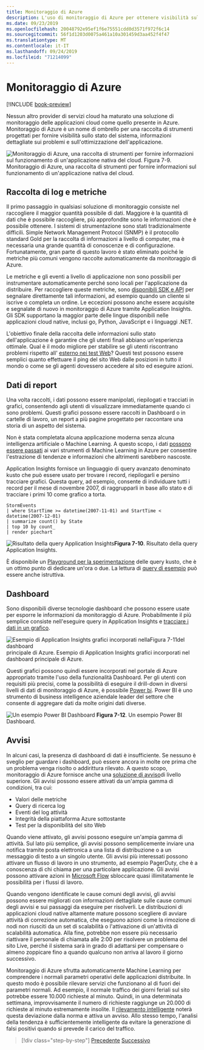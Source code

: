 ```yaml
---
title: Monitoraggio di Azure
description: L'uso di monitoraggio di Azure per ottenere visibilità sul sistema è in esecuzione.
ms.date: 09/23/2019
ms.openlocfilehash: 20048792e95ef1f6e75551cdd0d3571f972f6c14
ms.sourcegitcommit: 56f1d1203d0075a461a10a301459d3aa452f4f47
ms.translationtype: MT
ms.contentlocale: it-IT
ms.lasthandoff: 09/24/2019
ms.locfileid: "71214099"
---
```

# <a name="azure-monitor"></a>Monitoraggio di Azure 

[!INCLUDE [book-preview](../../../includes/book-preview.md)]

Nessun altro provider di servizi cloud ha maturato una soluzione di monitoraggio delle applicazioni cloud come quello presente in Azure. Monitoraggio di Azure è un nome di ombrello per una raccolta di strumenti progettati per fornire visibilità sullo stato del sistema, informazioni dettagliate sui problemi e sull'ottimizzazione dell'applicazione. 

![Monitoraggio di Azure, una raccolta di strumenti per fornire informazioni sul funzionamento di un'applicazione nativa del cloud. **Figura 7-9**. ](./media/azure-monitor.png)
 Monitoraggio di Azure, una raccolta di strumenti per fornire informazioni sul funzionamento di un'applicazione nativa del cloud.

## <a name="gathering-logs-and-metrics"></a>Raccolta di log e metriche

Il primo passaggio in qualsiasi soluzione di monitoraggio consiste nel raccogliere il maggior quantità possibile di dati. Maggiore è la quantità di dati che è possibile raccogliere, più approfondite sono le informazioni che è possibile ottenere. I sistemi di strumentazione sono stati tradizionalmente difficili. Simple Network Management Protocol (SNMP) è il protocollo standard Gold per la raccolta di informazioni a livello di computer, ma è necessaria una grande quantità di conoscenze e di configurazione. Fortunatamente, gran parte di questo lavoro è stato eliminato poiché le metriche più comuni vengono raccolte automaticamente da monitoraggio di Azure.

Le metriche e gli eventi a livello di applicazione non sono possibili per instrumentare automaticamente perché sono locali per l'applicazione da distribuire. Per raccogliere queste metriche, sono [disponibili SDK e API](https://docs.microsoft.com/azure/azure-monitor/app/api-custom-events-metrics) per segnalare direttamente tali informazioni, ad esempio quando un cliente si iscrive o completa un ordine. Le eccezioni possono anche essere acquisite e segnalate di nuovo in monitoraggio di Azure tramite Application Insights. Gli SDK supportano la maggior parte delle lingue disponibili nelle applicazioni cloud native, inclusi go, Python, JavaScript e i linguaggi .NET.

L'obiettivo finale della raccolta delle informazioni sullo stato dell'applicazione è garantire che gli utenti finali abbiano un'esperienza ottimale. Qual è il modo migliore per stabilire se gli utenti riscontrano problemi rispetto all' [esterno nei test Web](https://docs.microsoft.com/azure/azure-monitor/app/monitor-web-app-availability)? Questi test possono essere semplici quanto effettuare il ping del sito Web dalle posizioni in tutto il mondo o come se gli agenti dovessero accedere al sito ed eseguire azioni.

## <a name="reporting-data"></a>Dati di report

Una volta raccolti, i dati possono essere manipolati, riepilogati e tracciati in grafici, consentendo agli utenti di visualizzare immediatamente quando ci sono problemi. Questi grafici possono essere raccolti in Dashboard o in cartelle di lavoro, un report a più pagine progettato per raccontare una storia di un aspetto del sistema.

Non è stata completata alcuna applicazione moderna senza alcuna intelligenza artificiale o Machine Learning. A questo scopo, i dati [possono essere passati](https://www.youtube.com/watch?v=Cuza-I1g9tw) ai vari strumenti di Machine Learning in Azure per consentire l'estrazione di tendenze e informazioni che altrimenti sarebbero nascoste.

Application Insights fornisce un linguaggio di query avanzato denominato kusto che può essere usato per trovare i record, riepilogarli e persino tracciare grafici. Questa query, ad esempio, consente di individuare tutti i record per il mese di novembre 2007, di raggrupparli in base allo stato e di tracciare i primi 10 come grafico a torta.

```
StormEvents 
| where StartTime >= datetime(2007-11-01) and StartTime < datetime(2007-12-01)
| summarize count() by State
| top 10 by count_
| render piechart 
```

![Risultato della query](./media/azure-monitor.png)
Application Insights**Figura 7-10**. Risultato della query Application Insights.

È disponibile un [Playground per la sperimentazione](https://dataexplorer.azure.com/clusters/help/databases/Samples) delle query kusto, che è un ottimo punto di dedicare un'ora o due. La lettura di [query di esempio](https://docs.microsoft.com/azure/kusto/query/samples) può essere anche istruttiva.

## <a name="dashboards"></a>Dashboard

Sono disponibili diverse tecnologie dashboard che possono essere usate per esporre le informazioni da monitoraggio di Azure. Probabilmente il più semplice consiste nell'eseguire query in Application Insights e [tracciare i dati in un grafico](https://docs.microsoft.com/azure/azure-monitor/learn/tutorial-app-dashboards). 

![Esempio di Application Insights grafici incorporati nella**Figura 7-11**del dashboard](./media/azure-monitor.png)
principale di Azure. Esempio di Application Insights grafici incorporati nel dashboard principale di Azure.

Questi grafici possono quindi essere incorporati nel portale di Azure appropriato tramite l'uso della funzionalità Dashboard. Per gli utenti con requisiti più precisi, come la possibilità di eseguire il drill-down in diversi livelli di dati di monitoraggio di Azure, è possibile [Power bi](https://powerbi.microsoft.com/). Power BI è uno strumento di business intelligence aziendale leader del settore che consente di aggregare dati da molte origini dati diverse.

![Un esempio Power BI Dashboard](./media/azure-monitor.png)
**Figura 7-12**. Un esempio Power BI Dashboard.

## <a name="alerts"></a>Avvisi

In alcuni casi, la presenza di dashboard di dati è insufficiente. Se nessuno è sveglio per guardare i dashboard, può essere ancora in molte ore prima che un problema venga risolto o addirittura rilevato. A questo scopo, monitoraggio di Azure fornisce anche una [soluzione di avviso](https://docs.microsoft.com/azure/azure-monitor/platform/alerts-overview)di livello superiore. Gli avvisi possono essere attivati da un'ampia gamma di condizioni, tra cui:

* Valori delle metriche
* Query di ricerca log
* Eventi del log attività
* Integrità della piattaforma Azure sottostante
* Test per la disponibilità del sito Web

Quando viene attivato, gli avvisi possono eseguire un'ampia gamma di attività. Sul lato più semplice, gli avvisi possono semplicemente inviare una notifica tramite posta elettronica a una lista di distribuzione o a un messaggio di testo a un singolo utente. Gli avvisi più interessati possono attivare un flusso di lavoro in uno strumento, ad esempio PagerDuty, che è a conoscenza di chi chiama per una particolare applicazione. Gli avvisi possono attivare azioni in [Microsoft Flow](https://flow.microsoft.com/) sbloccare quasi illimitatamente le possibilità per i flussi di lavoro.

Quando vengono identificate le cause comuni degli avvisi, gli avvisi possono essere migliorati con informazioni dettagliate sulle cause comuni degli avvisi e sui passaggi da eseguire per risolverli. Le distribuzioni di applicazioni cloud native altamente mature possono scegliere di avviare attività di correzione automatica, che eseguono azioni come la rimozione di nodi non riusciti da un set di scalabilità o l'attivazione di un'attività di scalabilità automatica. Alla fine, potrebbe non essere più necessario riattivare il personale di chiamata alle 2:00 per risolvere un problema del sito Live, perché il sistema sarà in grado di adattarsi per compensare o almeno zoppicare fino a quando qualcuno non arriva al lavoro il giorno successivo. 

Monitoraggio di Azure sfrutta automaticamente Machine Learning per comprendere i normali parametri operativi delle applicazioni distribuite. In questo modo è possibile rilevare servizi che funzionano al di fuori dei parametri normali. Ad esempio, il normale traffico dei giorni feriali sul sito potrebbe essere 10.000 richieste al minuto. Quindi, in una determinata settimana, improvvisamente il numero di richieste raggiunge un 20.000 di richieste al minuto estremamente insolite. Il [rilevamento intelligente](https://docs.microsoft.com/azure/azure-monitor/app/proactive-diagnostics) noterà questa deviazione dalla norma e attiva un avviso. Allo stesso tempo, l'analisi della tendenza è sufficientemente intelligente da evitare la generazione di falsi positivi quando si prevede il carico del traffico.  

>[!div class="step-by-step"]
>[Precedente](monitoring-azure-kubernetes.md)
>[Successivo](identity.md)
